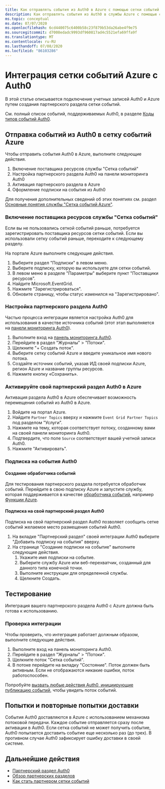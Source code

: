 ```yaml
---
title: Как отправлять события из Auth0 в Azure с помощью сетки событий Azure
description: Как отправлять события из Auth0 в службы Azure с помощью сетки событий Azure.
ms.topic: conceptual
ms.date: 07/07/2020
ms.openlocfilehash: 6cd440075c6400b58c23f879b53da26abe4f9e75
ms.sourcegitcommit: d7008edadc9993df960817ad4c5521efa69ffa9f
ms.translationtype: MT
ms.contentlocale: ru-RU
ms.lasthandoff: 07/08/2020
ms.locfileid: "86103286"
---
```

# <a name="integrate-azure-event-grid-with-auth0"></a>Интеграция сетки событий Azure с Auth0

В этой статье описывается подключение учетных записей Auth0 и Azure путем создания партнерского раздела сетки событий.

См. полный список событий, поддерживаемых Auth0, в разделе [Коды типов событий Auth0](https://auth0.com/docs/logs/references/log-event-type-codes).

## <a name="send-events-from-auth0-to-azure-event-grid"></a>Отправка событий из Auth0 в сетку событий Azure
Чтобы отправить события Auth0 в Azure, выполните следующие действия.

1. Включение поставщика ресурсов службы "Сетка событий"
1. Настройка партнерского раздела Auth0 на панели мониторинга Auth0
1. Активация партнерского раздела в Azure
1. Оформление подписки на события из Auth0

Для получения дополнительных сведений об этих понятиях см. раздел [Основные понятия службы "Сетка событий Azure"](concepts.md).

### <a name="enable-event-grid-resource-provider"></a>Включение поставщика ресурсов службы "Сетка событий"
Если вы не пользовались сеткой событий раньше, потребуется зарегистрировать поставщика ресурсов сетки событий. Если вы использовали сетку событий раньше, переходите к следующему разделу.

На портале Azure выполните следующие действия.
1. Выберите раздел "Подписки" в левом меню.
1. Выберите подписку, которую вы используете для сетки событий.
1. В левом меню в разделе "Параметры" выберите пункт "Поставщики ресурсов".
1. Найдите Microsoft.EventGrid.
1. Нажмите "Зарегистрироваться".
1. Обновите страницу, чтобы статус изменился на "Зарегистрировано".

### <a name="set-up-an-auth0-partner-topic"></a>Настройка партнерского раздела Auth0
Частью процесса интеграции является настройка Auth0 для использования в качестве источника событий (этот этап выполняется на [панели мониторинга Auth0](https://manage.auth0.com/)).

1. Выполните вход на [панель мониторинга Auth0](https://manage.auth0.com/).
1. Перейдите в раздел "Журналы" > "Потоки".
1. Щелкните "+ Создать поток".
1. Выберите сетку событий Azure и введите уникальное имя нового потока.
1. Создайте источник событий, указав ИД своей подписки Azure, регион Azure и название группы ресурсов. 
1. Нажмите кнопку «Сохранить».

### <a name="activate-your-auth0-partner-topic-in-azure"></a>Активируйте свой партнерский раздел Auth0 в Azure
Активация раздела Auth0 в Azure обеспечивает возможность перемещения событий из Auth0 в Azure.

1. Войдите на портал Azure.
1. Найдите `Partner Topics` вверху и нажмите `Event Grid Partner Topics` под разделом "Услуги".
1. Нажмите на тему, которая соответствует потоку, созданному вами на своей панели мониторинга Auth0.
1. Подтвердите, что поле `Source` соответствует вашей учетной записи Auth0.
1. Нажмите "Активировать".

### <a name="subscribe-to-auth0-events"></a>Подписка на события Auth0

#### <a name="create-an-event-handler"></a>Создание обработчика событий
Для тестирования партнерского раздела потребуется обработчик событий. Перейдите в свою подписку Azure и запустите службу, которая поддерживается в качестве [обработчика событий](event-handlers.md), например [Функции Azure](custom-event-to-function.md).

#### <a name="subscribe-to-your-auth0-partner-topic"></a>Подписка на свой партнерский раздел Auth0
Подписка на свой партнерский раздел Auth0 позволяет сообщить сетке событий желаемое место размещения событий Auth0.

1. На вкладке "Партнерский раздел" своей интеграции Auth0 выберите "Добавить подписку на события" вверху.
1. На странице "Создание подписки на событие" выполните следующие действия.
    1. Укажите имя подписки на событие.
    1. Выберите службу Azure или веб-перехватчик, созданный для данного типа конечной точки.
    1. Выполните инструкции для определенной службы.
    1. Щелкните Создать.

## <a name="testing"></a>Тестирование
Интеграция вашего партнерского раздела Auth0 с Azure должна быть готова к использованию.

### <a name="verify-the-integration"></a>Проверка интеграции
Чтобы проверить, что интеграция работает должным образом, выполните следующие действия.

1. Выполните вход на панель мониторинга Auth0.
1. Перейдите в раздел "Журналы" > "Потоки".
1. Щелкните поток "Сетка событий".
1. В потоке перейдите на вкладку "Состояние". Поток должен быть активным. Если не отображаются никакие ошибки, поток работоспособен.

Попробуйте [вызвать любые действия Auth0, инициирующие публикацию событий](https://auth0.com/docs/logs/references/log-event-type-codes), чтобы увидеть поток событий.

## <a name="delivery-attempts-and-retries"></a>Попытки и повторные попытки доставки
События Auth0 доставляются в Azure с использованием механизма потоковой передачи. Каждое событие отправляется сразу после активации в Auth0. Если сетка событий не может получить событие, Auth0 попытается доставить событие еще несколько раз (до трех). В противном случае Auth0 зафиксирует ошибку доставки в своей системе.

## <a name="next-steps"></a>Дальнейшие действия

- [Партнерский раздел Auth0](auth0-overview.md)
- [Обзор партнерских разделов](partner-topics-overview.md)
- [Как стать партнером сетки событий](partner-onboarding-overview.md)